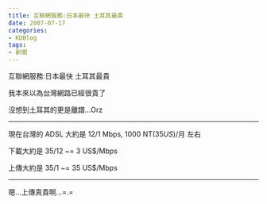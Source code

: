 ```yaml
---
title: 互聯網服務:日本最快 土耳其最貴
date: 2007-07-17
categories:
- KDBlog
tags:
- 新聞
---
```

互聯網服務:日本最快 土耳其最貴



我本來以為台灣網路已經很貴了

沒想到土耳其的更是離譜...Orz

---

現在台灣的 ADSL 大約是 12/1 Mbps, 1000 NT$(35 US$)/月 左右

下載大約是 35/12 ~= 3  US$/Mbps

上傳大約是 35/1  ~= 35 US$/Mbps

---

嗯...上傳真貴啊...=.=

